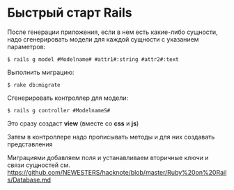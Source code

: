 # Быстрый старт Rails
После генерации приложения, если в нем есть какие-либо сущности, надо сгенерировать модели для каждой сущности с указанием параметров:
```
$ rails g model #Modelname# #attr1#:string #attr2#:text
```
Выполнить миграцию:
```
$ rake db:migrate
```
Сгенерировать контроллер для модели:
```
$ rails g controller #ModelnameS#
```
Это сразу создаст **view** (вместе со **css** и **js**)

Затем в контроллере надо прописывать методы и для них создавать представления
 
Миграциями добавляем поля и устанавливаем вторичные ключи и связи сущностей см. https://github.com/NEWESTERS/hacknote/blob/master/Ruby%20on%20Rails/Database.md
